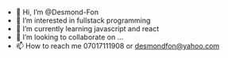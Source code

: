 - 👋 Hi, I’m @Desmond-Fon
- 👀 I’m interested in fullstack programming
- 🌱 I’m currently learning javascript and react
- 💞️ I’m looking to collaborate on ...
- 📫 How to reach me 07017111908 or desmondfon@yahoo.com

<!---
Desmond-Fon/Desmond-Fon is a ✨ special ✨ repository because its `README.md` (this file) appears on your GitHub profile.
You can click the Preview link to take a look at your changes.
--->

